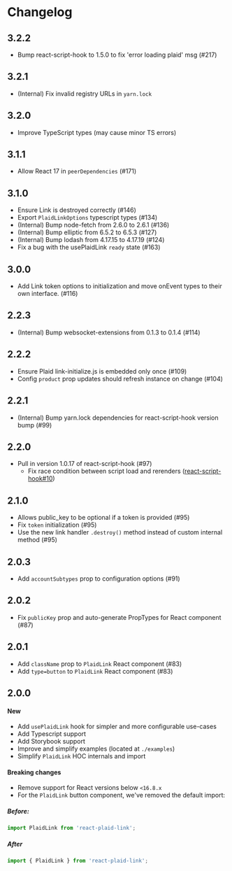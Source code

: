 # Changelog

## 3.2.2

- Bump react-script-hook to 1.5.0 to fix 'error loading plaid' msg (#217)

## 3.2.1

- (Internal) Fix invalid registry URLs in `yarn.lock`

## 3.2.0

- Improve TypeScript types (may cause minor TS errors)

## 3.1.1

- Allow React 17 in `peerDependencies` (#171)

## 3.1.0

- Ensure Link is destroyed correctly (#146)
- Export `PlaidLinkOptions` typescript types (#134)
- (Internal) Bump node-fetch from 2.6.0 to 2.6.1 (#136)
- (Internal) Bump elliptic from 6.5.2 to 6.5.3 (#127)
- (Internal) Bump lodash from 4.17.15 to 4.17.19 (#124)
- Fix a bug with the usePlaidLink `ready` state (#163)

## 3.0.0

- Add Link token options to initialization and move onEvent types to their own interface. (#116)

## 2.2.3

- (Internal) Bump websocket-extensions from 0.1.3 to 0.1.4 (#114)

## 2.2.2

- Ensure Plaid link-initialize.js is embedded only once (#109)
- Config `product` prop updates should refresh instance on change (#104)

## 2.2.1

- (Internal) Bump yarn.lock dependencies for react-script-hook version bump (#99)

## 2.2.0

- Pull in version 1.0.17 of react-script-hook (#97)
  - Fix race condition between script load and rerenders ([react-script-hook#10](https://github.com/hupe1980/react-script-hook/pull/10))

## 2.1.0

- Allows public_key to be optional if a token is provided (#95)
- Fix `token` initialization (#95)
- Use the new link handler `.destroy()` method instead of custom internal method (#95)

## 2.0.3

- Add `accountSubtypes` prop to configuration options (#91)

## 2.0.2

- Fix `publicKey` prop and auto-generate PropTypes for React component (#87)

## 2.0.1

- Add `className` prop to `PlaidLink` React component (#83)
- Add `type=button` to `PlaidLink` React component (#83)

## 2.0.0

#### New

- Add `usePlaidLink` hook for simpler and more configurable use-cases
- Add Typescript support
- Add Storybook support
- Improve and simplify examples (located at `./examples`)
- Simplify `PlaidLink` HOC internals and import

#### Breaking changes

- Remove support for React versions below `<16.8.x`
- For the `PlaidLink` button component, we've removed the default import:

##### Before:

```jsx
import PlaidLink from 'react-plaid-link';
```

##### After

```jsx
import { PlaidLink } from 'react-plaid-link';
```
